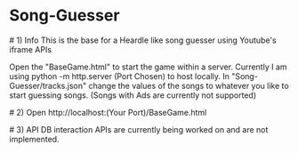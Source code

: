 # Song-Guesser

\# 1) Info
This is the base for a Heardle like song guesser using Youtube's iframe APIs

Open the "BaseGame.html" to start the game within a server. Currently I am using python -m http.server (Port Chosen) to host locally.
In "Song-Guesser/tracks.json" change the values of the songs to whatever you like to start guessing songs. (Songs with Ads are currently not supported)



\# 2) Open
http://localhost:(Your Port)/BaseGame.html



\# 3) API
DB interaction APIs are currently being worked on and are not implemented.

